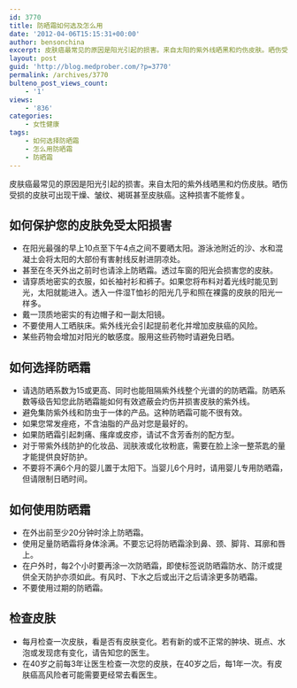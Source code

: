 ```yaml
---
id: 3770
title: 防晒霜如何选及怎么用
date: '2012-04-06T15:15:31+00:00'
author: bensonchina
excerpt: 皮肤癌最常见的原因是阳光引起的损害。来自太阳的紫外线晒黑和灼伤皮肤。晒伤受损的皮肤可出现干燥、皱纹、褐斑甚至皮肤癌。这种损害不能修复。
layout: post
guid: 'http://blog.medprober.com/?p=3770'
permalink: /archives/3770
bulteno_post_views_count:
    - '1'
views:
    - '836'
categories:
    - 女性健康
tags:
    - 如何选择防晒霜
    - 怎么用防晒霜
    - 防晒霜
---
```


皮肤癌最常见的原因是阳光引起的损害。来自太阳的紫外线晒黑和灼伤皮肤。晒伤受损的皮肤可出现干燥、皱纹、褐斑甚至皮肤癌。这种损害不能修复。

## 如何保护您的皮肤免受太阳损害

- 在阳光最强的早上10点至下午4点之间不要晒太阳。游泳池附近的沙、水和混凝土会将太阳的大部份有害射线反射进阴凉处。
- 甚至在冬天外出之前时也请涂上防晒霜。透过车窗的阳光会损害您的皮肤。
- 请穿质地密实的衣服，如长袖衬衫和裤子。如果您将布料对着光线时能见到光，太阳就能进入。透入一件湿T恤衫的阳光几乎和照在裸露的皮肤的阳光一样多。
- 戴一顶质地密实的有边帽子和一副太阳镜。
- 不要使用人工晒肤床。紫外线光会引起提前老化并增加皮肤癌的风险。
- 某些药物会增加对阳光的敏感度。服用这些药物时请避免日晒。

## 如何选择防晒霜

- 请选防晒系数为15或更高、同时也能阻隔紫外线整个光谱的的防晒霜。防晒系数等级告知您此防晒霜能如何有效遮蔽会灼伤并损害皮肤的紫外线。
- 避免集防紫外线和防虫于一体的产品。这种防晒霜可能不很有效。
- 如果您常发痤疮，不含油脂的产品对您是最好的。
- 如果防晒霜引起刺痛、瘙痒或皮疹，请试不含芳香剂的配方型。
- 对于带紫外线防护的化妆品、润肤液或化妆粉底，需要在脸上涂一整茶匙的量才能提供良好防护。
- 不要将不满6个月的婴儿置于太阳下。当婴儿6个月时，请用婴儿专用防晒霜，但请限制日晒时间。

## 如何使用防晒霜

- 在外出前至少20分钟时涂上防晒霜。
- 使用足量防晒霜将身体涂满。不要忘记将防晒霜涂到鼻、颈、脚背、耳廓和唇上。
- 在户外时，每2个小时要再涂一次防晒霜，即使标签说防晒霜防水、防汗或提供全天防护亦须如此。有风时、下水之后或出汗之后请涂更多防晒霜。
- 不要使用过期的防晒霜。

## 检查皮肤

- 每月检查一次皮肤，看是否有皮肤变化。若有新的或不正常的肿块、斑点、水泡或发现痣有变化，请告知您的医生。
- 在40岁之前每3年让医生检查一次您的皮肤，在40岁之后，每1年一次。有皮肤癌高风险者可能需要更经常去看医生。